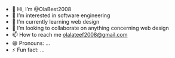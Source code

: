 - 👋 Hi, I’m @OlaBest2008
- 👀 I’m interested in software engineering
- 🌱 I’m currently learning web design
- 💞️ I’m looking to collaborate on anything concerning web design
- 📫 How to reach me olalateef2008@gmail.com
- 😄 Pronouns: ...
- ⚡ Fun fact: ...

<!---
OlaBest2008/OlaBest2008 is a ✨ special ✨ repository because its `README.md` (this file) appears on your GitHub profile.
You can click the Preview link to take a look at your changes.
--->
